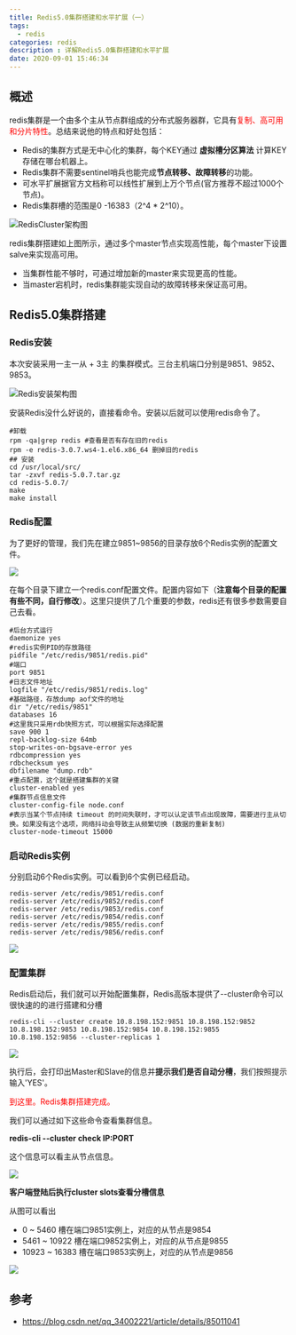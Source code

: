 ```yaml
---
title: Redis5.0集群搭建和水平扩展（一）
tags:
  - redis
categories: redis
description : 详解Redis5.0集群搭建和水平扩展
date: 2020-09-01 15:46:34
---
```


## 概述

redis集群是一个由多个主从节点群组成的分布式服务器群，它具有<font color=red>复制、高可用和分片特性</font>。总结来说他的特点和好处包括：

- Redis的集群方式是无中心化的集群，每个KEY通过 **虚拟槽分区算法** 计算KEY存储在哪台机器上。
- Redis集群不需要sentinel哨兵也能完成**节点转移、故障转移**的功能。
- 可水平扩展据官方文档称可以线性扩展到上万个节点(官方推荐不超过1000个节点)。
- Redis集群槽的范围是0 -16383（2^4 * 2^10）。

![RedisCluster架构图](redis-cluster-build/1.png)

redis集群搭建如上图所示，通过多个master节点实现高性能，每个master下设置salve来实现高可用。
- 当集群性能不够时，可通过增加新的master来实现更高的性能。
- 当master宕机时，redis集群能实现自动的故障转移来保证高可用。

## Redis5.0集群搭建

### Redis安装
本次安装采用一主一从 + 3主 的集群模式。三台主机端口分别是9851、9852、9853。

![Redis安装架构图](redis-cluster-build/2.png)

安装Redis没什么好说的，直接看命令。安装以后就可以使用redis命令了。

```shell
#卸载
rpm -qa|grep redis #查看是否有存在旧的redis
rpm -e redis-3.0.7.ws4-1.el6.x86_64 删掉旧的redis
## 安装
cd /usr/local/src/
tar -zxvf redis-5.0.7.tar.gz
cd redis-5.0.7/
make
make install
```
### Redis配置
为了更好的管理，我们先在建立9851~9856的目录存放6个Redis实例的配置文件。

![](redis-cluster-build/3.png)

在每个目录下建立一个redis.conf配置文件。配置内容如下（**注意每个目录的配置有些不同，自行修改**）。这里只提供了几个重要的参数，redis还有很多参数需要自己去看。
```shell
#后台方式运行
daemonize yes
#redis实例PID的存放路径
pidfile "/etc/redis/9851/redis.pid"
#端口
port 9851
#日志文件地址
logfile "/etc/redis/9851/redis.log"
#基础路径，存放dump aof文件的地址
dir "/etc/redis/9851"
databases 16
#这里我只采用rdb快照方式，可以根据实际选择配置
save 900 1
repl-backlog-size 64mb
stop-writes-on-bgsave-error yes
rdbcompression yes
rdbchecksum yes
dbfilename "dump.rdb"
#重点配置，这个就是搭建集群的关键
cluster-enabled yes
#集群节点信息文件
cluster-config-file node.conf
#表示当某个节点持续 timeout 的时间失联时，才可以认定该节点出现故障，需要进行主从切换。如果没有这个选项，网络抖动会导致主从频繁切换 (数据的重新复制)
cluster-node-timeout 15000
```
### 启动Redis实例
分别启动6个Redis实例。可以看到6个实例已经启动。

```shell
redis-server /etc/redis/9851/redis.conf
redis-server /etc/redis/9852/redis.conf
redis-server /etc/redis/9853/redis.conf
redis-server /etc/redis/9854/redis.conf
redis-server /etc/redis/9855/redis.conf
redis-server /etc/redis/9856/redis.conf
```

![](redis-cluster-build/4.png)

### 配置集群

Redis启动后，我们就可以开始配置集群，Redis高版本提供了--cluster命令可以很快速的的进行搭建和分槽

```
redis-cli --cluster create 10.8.198.152:9851 10.8.198.152:9852 10.8.198.152:9853 10.8.198.152:9854 10.8.198.152:9855 10.8.198.152:9856 --cluster-replicas 1
```

![](redis-cluster-build/5.png)

执行后，会打印出Master和Slave的信息并**提示我们是否自动分槽**，我们按照提示输入'YES'。

<font color=red>到这里。Redis集群搭建完成。</font>

我们可以通过如下这些命令查看集群信息。

**redis-cli --cluster check IP:PORT**

这个信息可以看主从节点信息。

![](redis-cluster-build/7.png)

**客户端登陆后执行cluster slots查看分槽信息**

从图可以看出

- 0 ~ 5460 槽在端口9851实例上，对应的从节点是9854
- 5461 ~ 10922 槽在端口9852实例上，对应的从节点是9855
- 10923 ~ 16383 槽在端口9853实例上，对应的从节点是9856

![](redis-cluster-build/6.png)



## 参考

- https://blog.csdn.net/qq_34002221/article/details/85011041